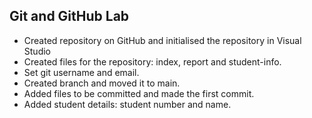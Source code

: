 ## Git and GitHub Lab 

- Created repository on GitHub and initialised the repository in Visual Studio
- Created files for the repository: index, report and student-info.
- Set git username and email.
- Created branch and moved it to main.
- Added files to be committed and made the first commit.
- Added student details: student number and name.